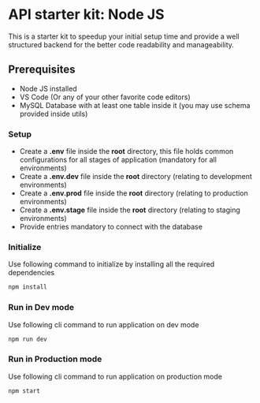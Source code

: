 # API starter kit: Node JS

This is a starter kit to speedup your initial setup time and provide a well structured backend for the better code readability and manageability.

## Prerequisites

- Node JS installed
- VS Code (Or any of your other favorite code editors)
- MySQL Database with at least one table inside it (you may use schema provided inside utils)

### Setup

- Create a **.env** file inside the **root** directory, this file holds common configurations for all stages of application (mandatory for all environments)
- Create a **.env.dev** file inside the **root** directory (relating to development environments)
- Create a **.env.prod** file inside the **root** directory (relating to production environments)
- Create a **.env.stage** file inside the **root** directory (relating to staging environments)
- Provide entries mandatory to connect with the database


### Initialize

Use following command to initialize by installing all the required dependencies

```bash
npm install
```

### Run in Dev mode

Use following cli command to run application on dev mode

```bash
npm run dev
```

### Run in Production mode

Use following cli command to run application on production mode

```bash
npm start
```